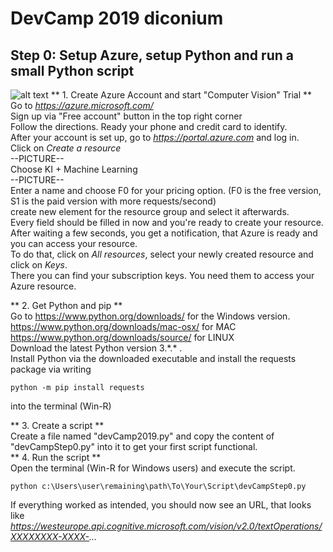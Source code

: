 # DevCamp 2019 diconium
## Step 0: Setup Azure, setup Python and run a small Python script
![alt text](https://images.pexels.com/photos/414612/pexels-photo-414612.jpeg?auto=compress&cs=tinysrgb&dpr=1&w=500)
** 1. Create Azure Account and start "Computer Vision" Trial **  
Go to *https://azure.microsoft.com/*  
Sign up via "Free account" button in the top right corner  
Follow the directions. Ready your phone and credit card to identify.  
After your account is set up, go to *https://portal.azure.com* and log in.  
Click on *Create a resource*   
--PICTURE--  
Choose KI + Machine Learning  
--PICTURE--  
Enter a name and choose F0 for your pricing option. (F0 is the free version, S1 is the paid version with more requests/second)  
create new element for the resource group and select it afterwards.  
Every field should be filled in now and you're ready to create your resource.
After waiting a few seconds, you get a notification, that Azure is ready and you can access your resource.  
To do that, click on *All resources*, select your newly created resource and click on *Keys*.  
There you can find your subscription keys. You need them to access your Azure resource.  
 
** 2. Get Python and pip **  
Go to https://www.python.org/downloads/ for the Windows version.  
https://www.python.org/downloads/mac-osx/ for MAC  
https://www.python.org/downloads/source/ for LINUX  
Download the latest Python version 3.\*.\* .  
Install Python via the downloaded executable and install the requests package via writing

    python -m pip install requests  

into the terminal (Win-R)  

** 3. Create a script **  
Create a file named "devCamp2019.py"
and copy the content of "devCampStep0.py" into it to get your first script functional.  
** 4. Run the script **  
Open the terminal (Win-R for Windows users) and execute the script.

    python c:\Users\user\remaining\path\To\Your\Script\devCampStep0.py

If everything worked as intended, you should now see an URL, that looks like  
*https://westeurope.api.cognitive.microsoft.com/vision/v2.0/textOperations/XXXXXXXX-XXXX-...*